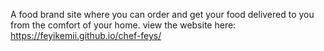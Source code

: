 A food brand site where you can order and get your food delivered to you from the comfort of your home.
view the website here: https://feyikemii.github.io/chef-feys/
